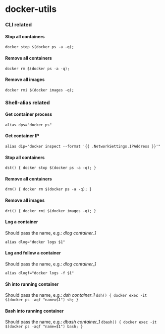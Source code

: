 # docker-utils

### CLI related

#### Stop all containers
```docker stop $(docker ps -a -q);```

#### Remove all containers
```docker rm $(docker ps -a -q);```

#### Remove all images
```docker rmi $(docker images -q);```

### Shell-alias related

#### Get container process
```alias dps="docker ps"```

#### Get container IP
```alias dip="docker inspect --format '{{ .NetworkSettings.IPAddress }}'"```

#### Stop all containers
```dst() { docker stop $(docker ps -a -q); }```

#### Remove all containers
```drm() { docker rm $(docker ps -a -q); }```

#### Remove all images
```dri() { docker rmi $(docker images -q); }```

#### Log a container
Should pass the name, e.g.: *dlog container_1*

```alias dlog="docker logs $1"```

#### Log and follow a container
Should pass the name, e.g.: *dlog container_1*

```alias dlogf="docker logs -f $1"```

#### Sh into running container
Should pass the name, e.g.: *dsh container_1*
```dsh() { docker exec -it $(docker ps -aqf "name=$1") sh; }```

#### Bash into running container
Should pass the name, e.g.: *dbash container_1*
```dbash() { docker exec -it $(docker ps -aqf "name=$1") bash; }```
